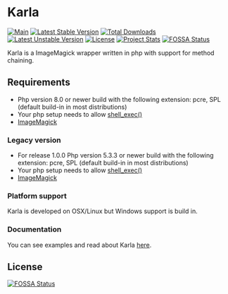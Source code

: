 # Karla

[![Main](https://github.com/localgod/karla/actions/workflows/php.yml/badge.svg?branch=master)](https://github.com/localgod/karla/actions/workflows/php.yml)
[![Latest Stable Version](https://poser.pugx.org/localgod/karla/v/stable)](https://packagist.org/packages/localgod/karla)
[![Total Downloads](https://poser.pugx.org/localgod/karla/downloads)](https://packagist.org/packages/localgod/karla)
[![Latest Unstable Version](https://poser.pugx.org/localgod/karla/v/unstable)](https://packagist.org/packages/localgod/karla)
[![License](https://poser.pugx.org/localgod/karla/license)](https://packagist.org/packages/localgod/karla)
[![Project Stats](https://www.openhub.net/p/Karla/widgets/project_thin_badge.gif)](https://www.openhub.net/p/Karla)
[![FOSSA Status](https://app.fossa.com/api/projects/git%2Bgithub.com%2Flocalgod%2Fkarla.svg?type=shield&issueType=license)](https://app.fossa.com/projects/git%2Bgithub.com%2Flocalgod%2Fkarla?ref=badge_shield&issueType=license)

Karla is a ImageMagick wrapper written in php with support for method chaining.

## Requirements

- Php version 8.0 or newer build with the following extension: pcre, SPL
  (default build-in in most distributions)
- Your php setup needs to allow [shell_exec()](http://php.net/manual/en/function.shell-exec.php)
- [ImageMagick](http://www.imagemagick.org/)

### Legacy version

- For release 1.0.0 Php version 5.3.3 or newer build with the following
  extension: pcre, SPL (default build-in in most distributions)
- Your php setup needs to allow [shell_exec()](http://php.net/manual/en/function.shell-exec.php)
- [ImageMagick](http://www.imagemagick.org/)

### Platform support

Karla is developed on OSX/Linux but Windows support is build in.

### Documentation

You can see examples and read about Karla [here](http://localgod.github.io/karla/).

## License

[![FOSSA Status](https://app.fossa.io/api/projects/git%2Bgithub.com%2Flocalgod%2Fkarla.svg?type=large)](https://app.fossa.io/projects/git%2Bgithub.com%2Flocalgod%2Fkarla?ref=badge_large)
